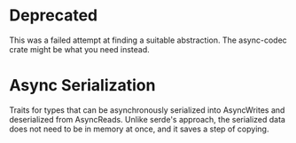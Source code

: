 # Deprecated
This was a failed attempt at finding a suitable abstraction. The async-codec crate might be what you need instead.

# Async Serialization

Traits for types that can be asynchronously serialized into AsyncWrites and deserialized from AsyncReads. Unlike serde's approach, the serialized data does not need to be in memory at once, and it saves a step of copying.

